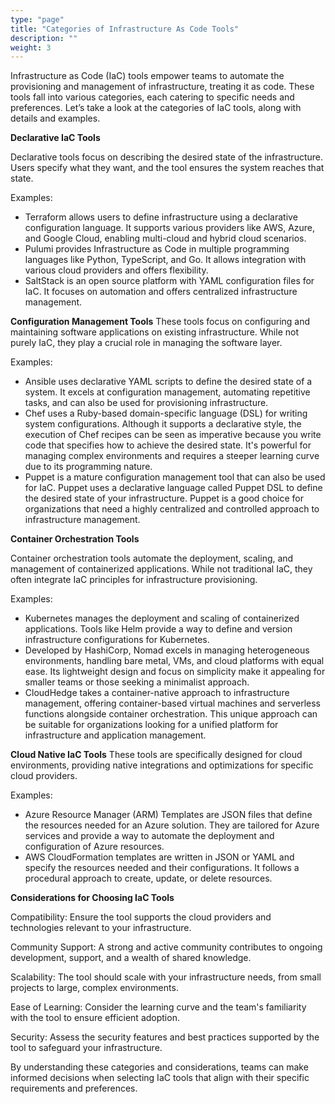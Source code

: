 ```yaml
---
type: "page"
title: "Categories of Infrastructure As Code Tools"
description: ""
weight: 3
---
```


Infrastructure as Code (IaC) tools empower teams to automate the provisioning and management of infrastructure, treating it as code. These tools fall into various categories, each catering to specific needs and preferences. Let’s take a look at the categories of IaC tools, along with details and examples.

**Declarative IaC Tools**

Declarative tools focus on describing the desired state of the infrastructure. Users specify what they want, and the tool ensures the system reaches that state.

Examples:

- Terraform allows users to define infrastructure using a declarative configuration language. It supports various providers like AWS, Azure, and Google Cloud, enabling multi-cloud and hybrid cloud scenarios.
- Pulumi provides Infrastructure as Code in multiple programming languages like Python, TypeScript, and Go. It allows integration with various cloud providers and offers flexibility.
- SaltStack is an open source platform with YAML configuration files for IaC. It focuses on automation and offers centralized infrastructure management.

**Configuration Management Tools**
These tools focus on configuring and maintaining software applications on existing infrastructure. While not purely IaC, they play a crucial role in managing the software layer.

Examples:

- Ansible uses declarative YAML scripts to define the desired state of a system. It excels at configuration management, automating repetitive tasks, and can also be used for provisioning infrastructure.
- Chef uses a Ruby-based domain-specific language (DSL) for writing system configurations. Although it supports a declarative style, the execution of Chef recipes can be seen as imperative because you write code that specifies how to achieve the desired state. It's powerful for managing complex environments and requires a steeper learning curve due to its programming nature.
- Puppet is a mature configuration management tool that can also be used for IaC. Puppet uses a declarative language called Puppet DSL to define the desired state of your infrastructure. Puppet is a good choice for organizations that need a highly centralized and controlled approach to infrastructure management.

**Container Orchestration Tools**   

Container orchestration tools automate the deployment, scaling, and management of containerized applications. While not traditional IaC, they often integrate IaC principles for infrastructure provisioning.

Examples:

- Kubernetes manages the deployment and scaling of containerized applications. Tools like Helm provide a way to define and version infrastructure configurations for Kubernetes.
- Developed by HashiCorp, Nomad excels in managing heterogeneous environments, handling bare metal, VMs, and cloud platforms with equal ease. Its lightweight design and focus on simplicity make it appealing for smaller teams or those seeking a minimalist approach.
- CloudHedge takes a container-native approach to infrastructure management, offering container-based virtual machines and serverless functions alongside container orchestration. This unique approach can be suitable for organizations looking for a unified platform for infrastructure and application management.

**Cloud Native IaC Tools**
These tools are specifically designed for cloud environments, providing native integrations and optimizations for specific cloud providers.

Examples:

- Azure Resource Manager (ARM) Templates are JSON files that define the resources needed for an Azure solution. They are tailored for Azure services and provide a way to automate the deployment and configuration of Azure resources.
- AWS CloudFormation templates are written in JSON or YAML and specify the resources needed and their configurations. It follows a procedural approach to create, update, or delete resources.

**Considerations for Choosing IaC Tools**

Compatibility: Ensure the tool supports the cloud providers and technologies relevant to your infrastructure.

Community Support: A strong and active community contributes to ongoing development, support, and a wealth of shared knowledge.

Scalability: The tool should scale with your infrastructure needs, from small projects to large, complex environments.

Ease of Learning: Consider the learning curve and the team's familiarity with the tool to ensure efficient adoption.

Security: Assess the security features and best practices supported by the tool to safeguard your infrastructure.

By understanding these categories and considerations, teams can make informed decisions when selecting IaC tools that align with their specific requirements and preferences.
